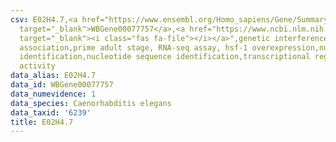 ```yaml
---
csv: E02H4.7,<a href="https://www.ensembl.org/Homo_sapiens/Gene/Summary?db=core;g=WBGene00077757"
  target="_blank">WBGene00077757</a>,<a href="https://www.ncbi.nlm.nih.gov/pubmed/30894454"
  target="_blank"><i class="fas fa-file"></i></a>",genetic interference,functional
  association,prime adult stage, RNA-seq assay, hsf-1 overexpression,nucleotide sequence
  identification,nucleotide sequence identification,transcriptional regulation,up-regulates
  activity
data_alias: E02H4.7
data_id: WBGene00077757
data_numevidence: 1
data_species: Caenorhabditis elegans
data_taxid: '6239'
title: E02H4.7
---
```

